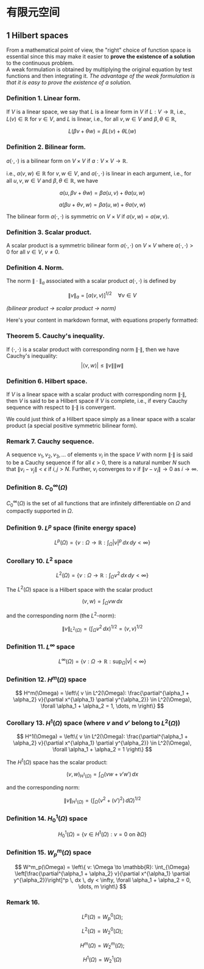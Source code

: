 # 有限元空间



## 1 Hilbert spaces

From a mathematical point of view, the "right" choice of function space is essential since this may make it easier to **prove the existence of a solution** to the continuous problem.  
A weak formulation is obtained by multiplying the original equation by test functions and then integrating it. _The advantage of the weak formulation is that it is easy to prove the existence of a solution._

### Definition 1. Linear form.
If $V$ is a linear space, we say that $L$ is a linear form in $V$ if $L: V \to \mathbb{R}$, i.e., $L(v) \in \mathbb{R}$ for $v \in V$, and $L$ is linear, i.e., for all $v, w \in V$ and $\beta, \theta \in \mathbb{R}$, 

$$
L(\beta v + \theta w) = \beta L(v) + \theta L(w)
$$

### Definition 2. Bilinear form.
$a(\cdot, \cdot)$ is a bilinear form on $V \times V$ if $a: V \times V \to \mathbb{R}$.  

i.e., $a(v, w) \in \mathbb{R}$ for $v, w \in V$, and $a(\cdot, \cdot)$ is linear in each argument, i.e., for all $u, v, w \in V$ and $\beta, \theta \in \mathbb{R}$, we have

$$
a(u, \beta v + \theta w) = \beta a(u, v) + \theta a(u, w)
$$

$$
a(\beta u + \theta v, w) = \beta a(u, w) + \theta a(v, w)
$$

The bilinear form $a(\cdot, \cdot)$ is symmetric on $V \times V$ if $a(v, w) = a(w, v)$.

### Definition 3. Scalar product.
A scalar product is a symmetric bilinear form $a(\cdot, \cdot)$ on $V \times V$ where $a(\cdot, \cdot) > 0$ for all $v \in V$, $v \neq 0$.

### Definition 4. Norm.
The norm $\|\cdot\|_a$ associated with a scalar product $a(\cdot, \cdot)$ is defined by

$$
\|v\|_a = [a(v, v)]^{1/2} \quad \forall v \in V
$$

_(bilinear product → scalar product → norm)_

Here's your content in markdown format, with equations properly formatted:

### Theorem 5. Cauchy's inequality.
If $\langle \cdot, \cdot \rangle$ is a scalar product with corresponding norm $\|\cdot\|$, then we have Cauchy's inequality:
$$
|\langle v, w \rangle| \leq \|v\| \|w\|
$$

### Definition 6. Hilbert space.
If $V$ is a linear space with a scalar product with corresponding norm $\|\cdot\|$, then $V$ is said to be a Hilbert space if $V$ is complete, i.e., if every Cauchy sequence with respect to $\|\cdot\|$ is convergent.  

We could just think of a Hilbert space simply as a linear space with a scalar product (a special positive symmetric bilinear form).

### Remark 7. Cauchy sequence.

A sequence $v_1, v_2, v_3, \dots$ of elements $v_i$ in the space $V$ with norm $\|\cdot\|$ is said to be a Cauchy sequence if for all $\epsilon > 0$, there is a natural number $N$ such that $\|v_i - v_j\| < \epsilon$ if $i, j > N$. Further, $v_i$ converges to $v$ if $\|v - v_i\| \to 0$ as $i \to \infty$.

### Definition 8. $C^\infty_0(\Omega)$

$C^\infty_0(\Omega)$ is the set of all functions that are infinitely differentiable on $\Omega$ and compactly supported in $\Omega$.

### Definition 9. $L^p$ space (finite energy space)

$$
L^p(\Omega) = \left\{ v: \Omega \to \mathbb{R}: \int_\Omega |v|^p \, dx \, dy < \infty \right\}
$$

### Corollary 10. $L^2$ space

$$
L^2(\Omega) = \left\{ v: \Omega \to \mathbb{R}: \int_{\Omega} v^2 \, dx \, dy < \infty \right\}
$$

The $L^2(\Omega)$ space is a Hilbert space with the scalar product

$$
(v, w) = \int_{\Omega} v w \, dx
$$

and the corresponding norm (the $L^2$-norm):

$$
\|v\|_{L^2(\Omega)} = \left( \int_{\Omega} v^2 \, dx \right)^{1/2} = (v, v)^{1/2}
$$

### Definition 11. $L^\infty$ space

$$
L^\infty(\Omega) = \left\{ v: \Omega \to \mathbb{R}: \sup_{\Omega} |v| < \infty \right\}
$$

### Definition 12. $H^m(\Omega)$ space

$$
H^m(\Omega) = \left\{ v \in L^2(\Omega): \frac{\partial^{\alpha_1 + \alpha_2} v}{\partial x^{\alpha_1} \partial y^{\alpha_2}} \in L^2(\Omega), \forall \alpha_1 + \alpha_2 = 1, \dots, m \right\}
$$

### Corollary 13. $H^1(\Omega)$ space (where $v$ and $v'$ belong to $L^2(\Omega)$)

$$
H^1(\Omega) = \left\{ v \in L^2(\Omega): \frac{\partial^{\alpha_1 + \alpha_2} v}{\partial x^{\alpha_1} \partial y^{\alpha_2}} \in L^2(\Omega), \forall \alpha_1 + \alpha_2 = 1 \right\}
$$

The $H^1(\Omega)$ space has the scalar product:

$$
(v, w)_{H^1(\Omega)} = \int_{\Omega} (v w + v' w') \, dx
$$

and the corresponding norm:

$$
\|v\|_{H^1(\Omega)} = \left( \int_{\Omega} \left(v^2 + (v')^2\right) \, d\Omega \right)^{1/2}
$$

### Definition 14. $H^1_0(\Omega)$ space

$$
H^1_0(\Omega) = \left\{ v \in H^1(\Omega): v = 0 \text{ on } \partial \Omega \right\}
$$

### Definition 15. $W^m_p(\Omega)$ space

$$
W^m_p(\Omega) = \left\{ v: \Omega \to \mathbb{R}: \int_{\Omega} \left[\frac{\partial^{\alpha_1 + \alpha_2} v}{\partial x^{\alpha_1} \partial y^{\alpha_2}}\right]^p \, dx \, dy < \infty, \forall \alpha_1 + \alpha_2 = 0, \dots, m \right\}
$$

### Remark 16.

$$
L^p(\Omega) = W^0_p(\Omega);
$$

$$
L^2(\Omega) = W^0_2(\Omega);
$$

$$
H^m(\Omega) = W^m_2(\Omega);
$$

$$
H^1(\Omega) = W^1_2(\Omega)
$$
<!--stackedit_data:
eyJoaXN0b3J5IjpbLTMwOTgxOTYxMywtMzUzNjM1NzA2LC0xOT
c3NTk1MzYsLTE3ODk2NTY1MzQsMTUyNDY0MTYxOV19
-->